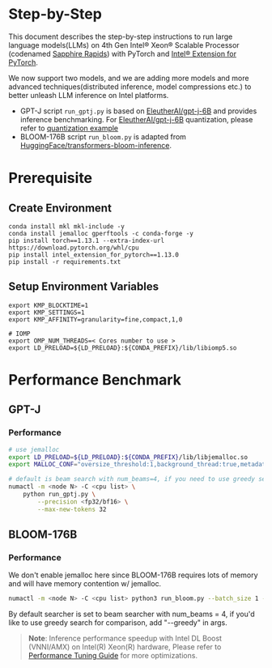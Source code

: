 Step-by-Step
============
This document describes the step-by-step instructions to run large language models(LLMs) on 4th Gen Intel® Xeon® Scalable Processor (codenamed [Sapphire Rapids](https://www.intel.com/content/www/us/en/products/docs/processors/xeon-accelerated/4th-gen-xeon-scalable-processors.html)) with PyTorch and [Intel® Extension for PyTorch](https://github.com/intel/intel-extension-for-pytorch).

We now support two models, and we are adding more models and more advanced techniques(distributed inference, model compressions etc.) to better unleash LLM inference on Intel platforms.

- GPT-J
  script `run_gptj.py` is based on [EleutherAI/gpt-j-6B](https://huggingface.co/EleutherAI/gpt-j-6B) and provides inference benchmarking. For [EleutherAI/gpt-j-6B](https://huggingface.co/EleutherAI/gpt-j-6B) quantization, please refer to [quantization example](../quantization/inc)
- BLOOM-176B
  script `run_bloom.py` is adapted from [HuggingFace/transformers-bloom-inference](https://github.com/huggingface/transformers-bloom-inference/blob/main/bloom-inference-scripts/bloom-accelerate-inference.py). 

# Prerequisite
## Create Environment
```
conda install mkl mkl-include -y
conda install jemalloc gperftools -c conda-forge -y
pip install torch==1.13.1 --extra-index-url https://download.pytorch.org/whl/cpu
pip install intel_extension_for_pytorch==1.13.0
pip install -r requirements.txt
```
## Setup Environment Variables
```
export KMP_BLOCKTIME=1
export KMP_SETTINGS=1
export KMP_AFFINITY=granularity=fine,compact,1,0

# IOMP
export OMP_NUM_THREADS=< Cores number to use >
export LD_PRELOAD=${LD_PRELOAD}:${CONDA_PREFIX}/lib/libiomp5.so
```

# Performance Benchmark

## GPT-J
### Performance
```bash
# use jemalloc
export LD_PRELOAD=${LD_PRELOAD}:${CONDA_PREFIX}/lib/libjemalloc.so
export MALLOC_CONF="oversize_threshold:1,background_thread:true,metadata_thp:auto,dirty_decay_ms:9000000000,muzzy_decay_ms:9000000000"

# default is beam search with num_beams=4, if you need to use greedy search for comparison, add "--greedy" in args.
numactl -m <node N> -C <cpu list> \
    python run_gptj.py \
        --precision <fp32/bf16> \
        --max-new-tokens 32
```
## BLOOM-176B
### Performance
We don't enable jemalloc here since BLOOM-176B requires lots of memory and will have memory contention w/ jemalloc.

```bash
numactl -m <node N> -C <cpu list> python3 run_bloom.py --batch_size 1 --benchmark
```
By default searcher is set to beam searcher with num_beams = 4, if you'd like to use greedy search for comparison, add "--greedy" in args.




 >**Note**: Inference performance speedup with Intel DL Boost (VNNI/AMX) on Intel(R) Xeon(R) hardware, Please refer to [Performance Tuning Guide](https://intel.github.io/intel-extension-for-pytorch/cpu/latest/tutorials/performance_tuning/tuning_guide.html) for more optimizations.
